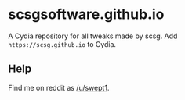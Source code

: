 # scsgsoftware.github.io
A Cydia repository for all tweaks made by scsg. Add `https://scsg.github.io` to Cydia.

## Help
Find me on reddit as [/u/swept1](https://www.reddit.com/user/swept1).
